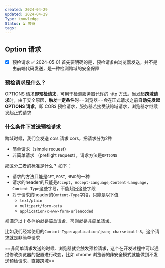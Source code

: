 ```yaml
---
created: 2024-04-29
updated: 2024-04-29
Type: knowledge
Status: ⌛️ 等待
tags:
---
```

## Option 请求
- [x] 预检请求 ✅ 2024-05-01
首先要明确的是，预检请求由浏览器发送，并不是由前端代码发送，是一种检测跨域的安全保障

### 预检请求是什么？

OPTIONS 请求**即预检请求**，可用于检测服务器允许的 http 方法。当发起**跨域请求**时，由于安全原因，**触发一定条件时**==浏览器==会在正式请求之前**自动先发起 OPTIONS 请求**，即 CORS 预检请求，服务器若接受该跨域请求，浏览器才继续发起正式请求


### 什么条件下发送预检请求

跨域时候，我们会发送 cors 请求
cors，把请求分为2种

- 简单请求（simple request）
- 非简单请求 （preflight request），请求方法是`OPTIONS`

那区分二者的标准是什么？ 如下：

- 请求的方法只能是`GET`, `POST`, `HEAD`的一种
- 请求的header的只能是`Accept`，`Accept-Language`, `Content-Language`，`Content-Type`这些字段，不能超出这些字段
- 对于请求的header的`Content-Type`字段，只能是以下值
    - `text/plain`
    - `multipart/form-data`
    - `application/x-www-form-urlencoded`

都满足以上条件的就是简单请求，否则就是非简单请求。

比如我们经常使用的`Content-Type:application/json; charset=utf-8`，这个请求就是非简单请求

==非简单请求发送的时候，浏览器就会触发预检请求，这个在开发过程中可以通过修改浏览器的配置进行改变，比如 chrome 浏览器的非安全模式就能做到不发送预检请求，直接跨域==

